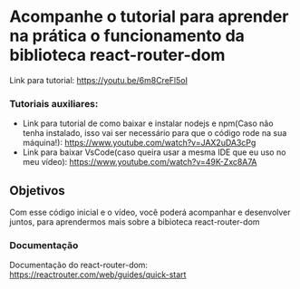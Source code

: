 # Acompanhe o tutorial para aprender na prática o funcionamento da biblioteca react-router-dom

Link para tutorial: https://youtu.be/6m8CreFl5oI

### Tutoriais auxiliares:

+ Link para tutorial de como baixar e instalar nodejs e npm(Caso não tenha instalado, isso vai ser necessário para que o código rode na sua máquina!): https://www.youtube.com/watch?v=JAX2uDA3cPg
+ Link para baixar VsCode(caso queira usar a mesma IDE que eu uso no meu vídeo): https://www.youtube.com/watch?v=49K-Zxc8A7A

## Objetivos

Com esse código inicial e o vídeo, você poderá acompanhar e desenvolver juntos, para aprendermos mais sobre a bibioteca react-router-dom

### Documentação

Documentação do react-router-dom: https://reactrouter.com/web/guides/quick-start
